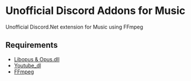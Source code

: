 # Unofficial Discord Addons for Music
Unofficial Discord.Net extension for Music using FFmpeg

## Requirements
- [Libopus & Opus.dll](https://opus-codec.org/downloads/)
- [Youtube_dl](https://youtube-dl.org/)
- [FFmpeg](https://ffmpeg.org/download.html)
